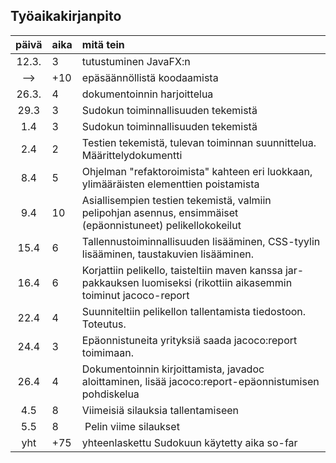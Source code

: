 ## Työaikakirjanpito

| päivä | aika | mitä tein  |
| :----:|:-----| :-----|
| 12.3. |  3   | tutustuminen JavaFX:n |
| -->   | +10  | epäsäännöllistä koodaamista |
| 26.3. |  4   | dokumentoinnin harjoittelua |
| 29.3  |  3   | Sudokun toiminnallisuuden tekemistä |
| 1.4   |  3   | Sudokun toiminnallisuuden tekemistä |
| 2.4   |  2   | Testien tekemistä, tulevan toiminnan suunnittelua. Määrittelydokumentti |
| 8.4 | 5 | Ohjelman "refaktoroimista" kahteen eri luokkaan, ylimääräisten elementtien poistamista |
| 9.4 | 10 | Asiallisempien testien tekemistä, valmiin pelipohjan asennus, ensimmäiset (epäonnistuneet) pelikellokokeilut |
| 15.4 | 6 | Tallennustoiminnallisuuden lisääminen, CSS-tyylin lisääminen, taustakuvien lisääminen. |
| 16.4 | 6 | Korjattiin pelikello, taisteltiin maven kanssa jar-pakkauksen luomiseksi (rikottiin aikasemmin toiminut jacoco-report |
| 22.4 | 4 | Suunniteltiin pelikellon tallentamista tiedostoon. Toteutus. |
| 24.4 | 3 | Epäonnistuneita yrityksiä saada jacoco:report toimimaan. |
| 26.4 | 4 | Dokumentoinnin kirjoittamista, javadoc aloittaminen, lisää jacoco:report-epäonnistumisen pohdiskelua |
| 4.5 | 8 | Viimeisiä silauksia tallentamiseen |
| 5.5 | 8 | Pelin viime silaukset |
| yht   | +75 | yhteenlaskettu Sudokuun käytetty aika so-far |
